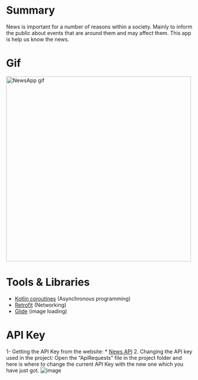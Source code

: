 # Summary
News is important for a number of reasons within a society. Mainly to inform the public about events that are around them and may affect them. 
This app is help us know the news.

# Gif
<img src="https://github.com/mariam-elkirch/Videos/blob/master/NewsApp.gif" alt="NewsApp gif" title="NewsApp gif" width="500"/>


# Tools & Libraries
* <a href="https://kotlinlang.org/docs/coroutines-overview.html" target="_blank">Kotlin coroutines</a> (Asynchronous programming)
* <a href="https://square.github.io/retrofit/">Retrofit</a> (Networking)
* <a href="https://github.com/bumptech/glide">Glide</a> (image loading)

# API Key
1- Getting the API Key from the website: * <a href="https://newsapi.org/docs/get-started" target="_blank">News API</a> 
2. Changing the API key used in the project:
Open the “ApiRequests” file in the project folder and here is where to change the current API Key with the new one which you have just got.
![image](https://user-images.githubusercontent.com/45265655/125989427-2493f981-4391-4b7b-b52c-996e78d3ce70.png)

